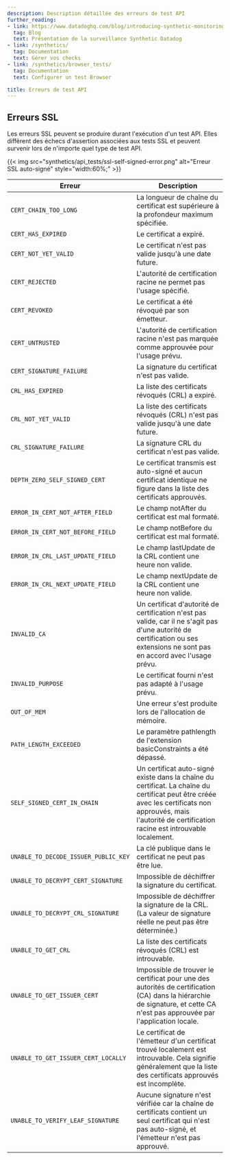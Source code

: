```yaml
---
description: Description détaillée des erreurs de test API
further_reading:
- link: https://www.datadoghq.com/blog/introducing-synthetic-monitoring/
  tag: Blog
  text: Présentation de la surveillance Synthetic Datadog
- link: /synthetics/
  tag: Documentation
  text: Gérer vos checks
- link: /synthetics/browser_tests/
  tag: Documentation
  text: Configurer un test Browser

title: Erreurs de test API
---
```


## Erreurs SSL

Les erreurs SSL peuvent se produire durant l'exécution d'un test API. Elles diffèrent des échecs d'assertion associées aux tests SSL et peuvent survenir lors de n'importe quel type de test API.

{{< img src="synthetics/api_tests/ssl-self-signed-error.png" alt="Erreur SSL auto-signé" style="width:60%;" >}}

| Erreur                                | Description                                                                                                                                                              |
| ------------------------------------ | ------------------------------------------------------------------------------------------------------------------------------------------------------------------------ |
| `CERT_CHAIN_TOO_LONG`                | La longueur de chaîne du certificat est supérieure à la profondeur maximum spécifiée.                                                                                                 |
| `CERT_HAS_EXPIRED`                   | Le certificat a expiré.                                                                                                                                              |
| `CERT_NOT_YET_VALID`                 | Le certificat n'est pas valide jusqu'à une date future.                                                                                                                        |
| `CERT_REJECTED`                      | L'autorité de certification racine ne permet pas l'usage spécifié.                                                                                                                   |
| `CERT_REVOKED`                       | Le certificat a été révoqué par son émetteur.                                                                                                                               |
| `CERT_UNTRUSTED`                     | L'autorité de certification racine n'est pas marquée comme approuvée pour l'usage prévu.                                                                                                           |
| `CERT_SIGNATURE_FAILURE`             | La signature du certificat n'est pas valide.                                                                                                                           |
| `CRL_HAS_EXPIRED`                    | La liste des certificats révoqués (CRL) a expiré.                                                                                                                       |
| `CRL_NOT_YET_VALID`                  | La liste des certificats révoqués (CRL) n'est pas valide jusqu'à une date future.                                                                                                  |
| `CRL_SIGNATURE_FAILURE`              | La signature CRL du certificat n'est pas valide.                                                                                                                       |
| `DEPTH_ZERO_SELF_SIGNED_CERT`        | Le certificat transmis est auto-signé et aucun certificat identique ne figure dans la liste des certificats approuvés.                                                      |
| `ERROR_IN_CERT_NOT_AFTER_FIELD`      | Le champ notAfter du certificat est mal formaté.                                                                                                        |
| `ERROR_IN_CERT_NOT_BEFORE_FIELD`     | Le champ notBefore du certificat est mal formaté.                                                                                                       |
| `ERROR_IN_CRL_LAST_UPDATE_FIELD`     | Le champ lastUpdate de la CRL contient une heure non valide.                                                                                                                       |
| `ERROR_IN_CRL_NEXT_UPDATE_FIELD`     | Le champ nextUpdate de la CRL contient une heure non valide.                                                                                                                       |
| `INVALID_CA`                         | Un certificat d'autorité de certification n'est pas valide, car il ne s'agit pas d'une autorité de certification ou ses extensions ne sont pas en accord avec l'usage prévu.                                                     |
| `INVALID_PURPOSE`                    | Le certificat fourni n'est pas adapté à l'usage prévu.                                                                                               |
| `OUT_OF_MEM`                         | Une erreur s'est produite lors de l'allocation de mémoire.                                                                                                                               |
| `PATH_LENGTH_EXCEEDED`               | Le paramètre pathlength de l'extension basicConstraints a été dépassé.                                                                                                                  |
| `SELF_SIGNED_CERT_IN_CHAIN`          | Un certificat auto-signé existe dans la chaîne du certificat. La chaîne du certificat peut être créée avec les certificats non approuvés, mais l'autorité de certification racine est introuvable localement. |
| `UNABLE_TO_DECODE_ISSUER_PUBLIC_KEY` | La clé publique dans le certificat ne peut pas être lue.                                                                                                                        |
| `UNABLE_TO_DECRYPT_CERT_SIGNATURE`   | Impossible de déchiffrer la signature du certificat.                                                                                                                      |
| `UNABLE_TO_DECRYPT_CRL_SIGNATURE`    | Impossible de déchiffrer la signature de la CRL. (La valeur de signature réelle ne peut pas être déterminée.)                                                                                |
| `UNABLE_TO_GET_CRL`                  | La liste des certificats révoqués (CRL) est introuvable.                                                                                                                      |
| `UNABLE_TO_GET_ISSUER_CERT`          | Impossible de trouver le certificat pour une des autorités de certification (CA) dans la hiérarchie de signature, et cette CA n'est pas approuvée par l'application locale.               |
| `UNABLE_TO_GET_ISSUER_CERT_LOCALLY`  | Le certificat de l'émetteur d'un certificat trouvé localement est introuvable. Cela signifie généralement que la liste des certificats approuvés est incomplète.                            |
| `UNABLE_TO_VERIFY_LEAF_SIGNATURE`    | Aucune signature n'est vérifiée car la chaîne de certificats contient un seul certificat qui n'est pas auto-signé, et l'émetteur n'est pas approuvé.                         |
